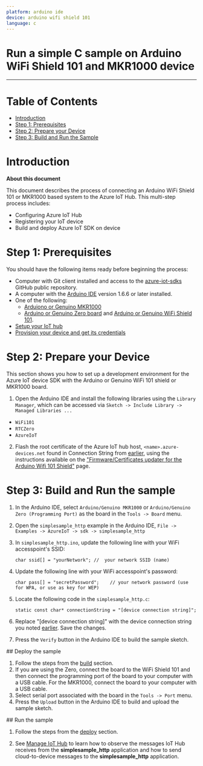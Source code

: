 ```yaml
---
platform: arduino ide
device: arduino wifi shield 101
language: c
---
```


Run a simple C sample on Arduino WiFi Shield 101 and MKR1000 device
===
---

# Table of Contents

- [Introduction](#Introduction)
- [Step 1: Prerequisites](#Step-1-Prerequisites)
- [Step 2: Prepare your Device](#Step-2-PrepareDevice)
- [Step 3: Build and Run the Sample](#Step-3-Build)

<a name="Introduction"></a>
# Introduction

**About this document**

This document describes the process of connecting an Arduino WiFi Shield 101 or MKR1000 based system to the Azure IoT Hub. This multi-step process includes:
- Configuring Azure IoT Hub
- Registering your IoT device
- Build and deploy Azure IoT SDK on device

<a name="Step-1-Prerequisites"></a>
# Step 1: Prerequisites

You should have the following items ready before beginning the process:
- Computer with Git client installed and access to the
  [azure-iot-sdks](https://github.com/Azure/azure-iot-sdks) GitHub public repository.
- A computer with the [Arduino IDE](https://www.arduino.cc/en/Main/Software) version 1.6.6 or later installed.
- One of the following:
  - [Arduiono or Genuino MKR1000](https://www.arduino.cc/en/Main/ArduinoMKR1000)
  - [Arduino or Genuino Zero board](https://www.arduino.cc/en/Main/ArduinoBoardZero) and [Arduino or Genuino WiFi Shield 101](https://www.arduino.cc/en/Main/ArduinoWiFiShield101).
-   [Setup your IoT hub][lnk-setup-iot-hub]
-   [Provision your device and get its credentials][lnk-manage-iot-hub]

<a name="Step-2-PrepareDevice"></a>
# Step 2: Prepare your Device

This section shows you how to set up a development environment for the Azure IoT device SDK with the Arduino or Genuino WiFi 101 shield or MKR1000 board.

1. Open the Arduino IDE and install the following libraries using the ```Library Manager```, which can be accessed via ```Sketch -> Include Library -> Managed Libraries ...```
  * ```WiFi101```
  * ```RTCZero```
  * ```AzureIoT```

2. Flash the root certificate of the Azure IoT hub host, ```<name>.azure-devices.net``` found in Connection String from [earlier](#beforebegin), using the instructions available on the ["Firmware/Certificates updater for the Arduino Wifi 101 Shield"](https://github.com/arduino-libraries/WiFi101-FirmwareUpdater#usage) page.

<a name="Step-3-Build"></a>
# Step 3: Build and Run the sample

1. In the Arduino IDE, select ```Arduino/Genuino MKR1000``` or ```Arduino/Genuino Zero (Programming Port)``` as the board in the ```Tools -> Board``` menu.
2. Open the ```simplesample_http``` example in the Arduino IDE, ```File -> Examples -> AzureIoT -> sdk -> simplesample_http```
3. In ```simplesample_http.ino```, update the following line with your WiFi accesspoint's SSID:
   ```
   char ssid[] = "yourNetwork"; //  your network SSID (name)
   ```
4. Update the following line with your WiFi accesspoint's password:
   ```
   char pass[] = "secretPassword";    // your network password (use for WPA, or use as key for WEP)
   ```
5. Locate the following code in the ```simplesample_http.c```:
   ```
   static const char* connectionString = "[device connection string]";
   ```
6. Replace "[device connection string]" with the device connection string you noted [earlier](#Step-1-Prerequisites). Save the changes.

8. Press the ```Verify``` button in the Arduino IDE to build the sample sketch.  

<a name="deploy"/>
## Deploy the sample

1. Follow the steps from the [build](#Step-3-Build) section.
2. If you are using the Zero, connect the board to the WiFi Shield 101 and then connect the programming port of the board to your computer with a USB cable. For the MKR1000, connect the board to your computer with a USB cable.
3. Select serial port associated with the board in the ```Tools -> Port``` menu.
4. Press the ```Upload``` button in the Arduino IDE to build and upload the sample sketch.

<a name="run"/>
## Run the sample

1. Follow the steps from the [deploy](#deploy) section.

7.   See [Manage IoT Hub][lnk-manage-iot-hub] to learn how to observe the messages IoT Hub receives from the **simplesample_http** application and how to send cloud-to-device messages to the **simplesample_http** application.

[lnk-setup-iot-hub]: ../setup_iothub.md
[lnk-manage-iot-hub]: ../manage_iot_hub.md